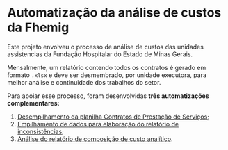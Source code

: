 # Automatização da análise de custos da Fhemig

Este projeto envolveu o processo de análise de custos das unidades assistencias da Fundação Hospitalar do Estado de Minas Gerais. 

Mensalmente, um relatório contendo todos os contratos é gerado em formato `.xlsx` e deve ser desmembrado, por unidade executora, para melhor análise e continuidade dos trabalhos do setor.  

Para apoiar esse processo, foram desenvolvidas **três automatizações complementares:**

1. [Desempilhamento da planilha Contratos de Prestação de Serviços]();
2. [Empilhamento de dados para elaboração do relatório de inconsistências]();
3. [Análise do relatório de composição de custo analítico](analise_boletim_custos.md). 



